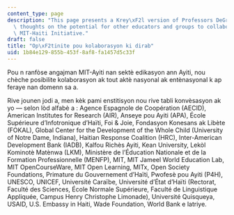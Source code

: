 ```yaml
---
content_type: page
description: "This page presents a Krey\xF2l version of Professors DeGraff and Miller's\
  \ thoughts on the potential for other educators and groups to collaborate with the\
  \ MIT-Haiti Initiative."
draft: false
title: "Op\xF2tinite pou kolaborasyon ki dirab"
uid: 1b84e129-855b-453f-8af8-fa1457d5c33f
---
```

Pou n ranfòse angajman MIT-Ayiti nan sektè edikasyon ann Ayiti, nou chèche posibilite kolaborasyon ak tout aktè nasyonal ak entènasyonal k ap feraye nan domenn sa a. 

Rive jounen jodi a, men kèk pami enstitisyon nou rive tabli konvèsasyon ak yo — selon lòd alfabè a : Agence Espagnole de Coopération (AECID), American Institutes for Research (AIR), Anseye pou Ayiti (APA), École Supérieure d’Infotronique d’Haïti, Foi & Joie, Fondasyon Konesans ak Libète (FOKAL), Global Center for the Development of the Whole Child (University of Notre Dame, Indiana), Haitian Response Coalition (HRC), Inter-American Development Bank (IADB), Kalfou Richès Ayiti, Kean University, Lekòl Kominotè Matènwa (LKM), Ministère de l’Éducation Nationale et de la Formation Professionnelle (MENFP), MIT, MIT Jameel World Education Lab, MIT OpenCourseWare, MIT Open Learning, MITx, Open Society Foundations, Primature du Gouvernement d’Haïti, Pwofesè pou Ayiti (P4H), UNESCO, UNICEF, Université Caraïbe, Université d’État d’Haïti (Rectorat, Faculté des Sciences, École Normale Supérieure, Faculté de Linguistique Appliquée, Campus Henry Christophe Limonade), Université Quisqueya, USAID, U.S. Embassy in Haiti, Wade Foundation, World Bank e latriye.